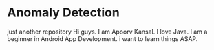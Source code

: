 # Anomaly Detection
just another repository
Hi guys. I am Apoorv Kansal. I love Java. I am a beginner in Android App Development. i want to learn things ASAP.
